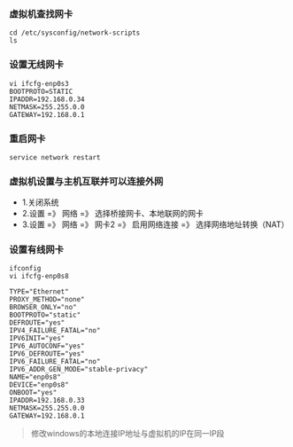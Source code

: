 ### 虚拟机查找网卡
```
cd /etc/sysconfig/network-scripts
ls
```
### 设置无线网卡
```
vi ifcfg-enp0s3
BOOTPROTO=STATIC
IPADDR=192.168.0.34
NETMASK=255.255.0.0
GATEWAY=192.168.0.1
```
### 重启网卡
```
service network restart
```
### 虚拟机设置与主机互联并可以连接外网
- 1.关闭系统
- 2.设置 =》 网络 =》 选择桥接网卡、本地联网的网卡
- 3.设置 =》 网络 =》 网卡2 =》 启用网络连接 =》 选择网络地址转换（NAT）

### 设置有线网卡
```
ifconfig
vi ifcfg-enp0s8
```
```
TYPE="Ethernet"
PROXY_METHOD="none"
BROWSER_ONLY="no"
BOOTPROTO="static"
DEFROUTE="yes"
IPV4_FAILURE_FATAL="no"
IPV6INIT="yes"
IPV6_AUTOCONF="yes"
IPV6_DEFROUTE="yes"
IPV6_FAILURE_FATAL="no"
IPV6_ADDR_GEN_MODE="stable-privacy"
NAME="enp0s8"
DEVICE="enp0s8"
ONBOOT="yes"
IPADDR=192.168.0.33
NETMASK=255.255.0.0
GATEWAY=192.168.0.1
```
> 修改windows的本地连接IP地址与虚拟机的IP在同一IP段